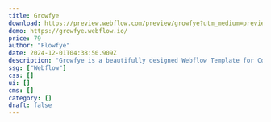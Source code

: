 ```yaml
---
title: Growfye
download: https://preview.webflow.com/preview/growfye?utm_medium=preview_link&utm_source=designer&utm_content=growfye&preview=73b7bcd6d22496d74460165727416283&pageId=6708b2feb8ed574eeb2a4ce7&locale=en&workflow=preview
demo: https://growfye.webflow.io/
price: 79
author: "Flowfye"
date: 2024-12-01T04:38:50.909Z
description: "Growfye is a beautifully designed Webflow Template for Consulting Business with a distinct design and subtle animations. With a well thought-out CMS structure for services, team, and blog, you will be able to set up your new website in no time."
ssg: ["Webflow"]
css: []
ui: []
cms: []
category: []
draft: false
---
```

